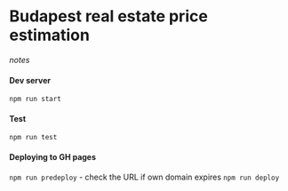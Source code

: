 # Budapest real estate price estimation

_notes_

#### Dev server

`npm run start`

#### Test

`npm run test`

#### Deploying to GH pages

`npm run predeploy` - check the URL if own domain expires
`npm run deploy`
